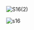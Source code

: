 
![S16(2)](https://cloud.githubusercontent.com/assets/16949849/13327034/3a656c18-dc0e-11e5-96aa-35b2cc0908e3.png)

![s16](https://cloud.githubusercontent.com/assets/16949849/13326977/fb448686-dc0d-11e5-96f4-e2580eb46792.png)

